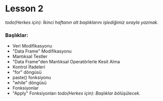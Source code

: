 # Lesson 2

_todo(Herkes için): İkinci haftanın alt başlıklarını işlediğimiz sırayla yazmak._
### Başlıklar: 
* Veri Modifikasyonu
* "Data Frame" Modifikasyonu
* Mantıksal Testler
* "Data Frame"den Mantıksal Operatörlerle Kesit Alma
* Kontrol İfadeleri
* "for" döngüsü
* paste() fonksiyonu
* "while" döngüsü
* Fonksiyonlar
* "Apply" Fonksiyonları
_todo(Herkes için): Başlıklar bölüşülecek._
